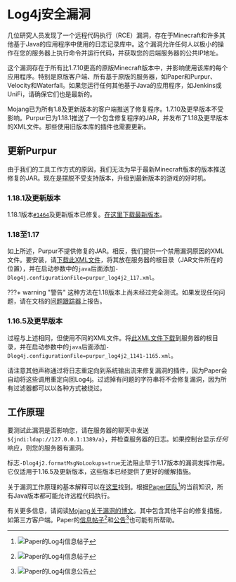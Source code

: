 # Log4j安全漏洞
几位研究人员发现了一个远程代码执行（RCE）漏洞，存在于Minecraft和许多其他基于Java的应用程序中使用的日志记录库中。这个漏洞允许任何人以极小的操作在您的服务器上执行命令并运行代码，并获取您的后端服务器的公共IP地址。

这个漏洞存在于所有比1.7.10更高的原版Minecraft版本中，并影响使用该库的每个应用程序。特别是原版客户端、所有基于原版的服务器，如Paper和Purpur、Velocity和Waterfall。如果您运行任何其他基于Java的应用程序，如Jenkins或UniFi，请确保它们也是最新的。

Mojang已为所有1.8及更新版本的客户端推送了修复程序。1.7.10及更早版本不受影响。Purpur已为1.18.1推送了一个包含修复程序的JAR，并发布了1.18及更早版本的XML文件。那些使用旧版本库的插件也需要更新。

## 更新Purpur
由于我们的工具工作方式的原因，我们无法为早于最新Minecraft版本的版本推送修复的JAR。现在是摆脱不受支持版本，升级到最新版本的游戏的好时机。

### 1.18.1及更新版本
1.18.1版本[`#1464`](https://api.purpurmc.org/v2/purpur/1.18.1/1464/download)及更新版本已修复。[在这里下载最新版本](项目下载)。

### 1.18至1.17
如上所述，Purpur不提供修复的JAR。相反，我们提供一个禁用漏洞原因的XML文件。要安装，请<a download href="../../xml/purpur_log4j2_117.xml">下载此XML文件</a>，将其放在服务器的根目录（JAR文件所在的位置），并在启动参数中的`java`后面添加`-Dlog4j.configurationFile=purpur_log4j2_117.xml`。

???+ warning "警告"
这种方法在1.18版本上尚未经过完全测试。如果发现任何问题，请在文档的[问题跟踪器](https://github.com/PurpurMC/PurpurDocs/issues)上报告。

### 1.16.5及更早版本
过程与上述相同，但使用不同的XML文件。将<a download href="../../xml/purpur_log4j2_1141-1165.xml">此XML文件下载</a>到服务器的根目录，并在启动参数中的`java`后面添加`-Dlog4j.configurationFile=purpur_log4j2_1141-1165.xml`。

请注意其他声称通过将日志重定向到系统输出流来修复漏洞的插件，因为Paper会自动将这些调用重定向回Log4j。过滤掉有问题的字符串将不会修复漏洞，因为所有过滤器都可以以各种方式被绕过。

## 工作原理
要测试此漏洞是否影响您，请在服务器的聊天中发送`${jndi:ldap://127.0.0.1:1389/a}`，并检查服务器的日志。如果控制台显示*任何*响应，则您的服务器有漏洞。

标志`-Dlog4j2.formatMsgNoLookups=true`无法阻止早于1.17版本的漏洞发挥作用。它仅适用于1.16.5及更新版本，这些版本已经提供了更好的缓解措施。

关于漏洞工作原理的基本解释可以在[这里](https://gist.github.com/TheCurle/f15a6b63ceee3be58bff5e7a97c3a4e6#the-problem)找到。根据[Paper团队](https://discord.com/channels/289587909051416579/289587909051416579/918964269415030855)[^1]的当前知识，所有Java版本都可能允许远程代码执行。

有关更多信息，请阅读[Mojang关于漏洞的博文](https://www.minecraft.net/en-us/article/important-message--security-vulnerability-java-edition)。其中包含其他平台的修复措施，如第三方客户端。Paper的[信息帖子](https://discord.com/channels/289587909051416579/289587909051416579/918964269415030855)[^1]和[公告](https://discord.com/channels/289587909051416579/492517675680006144/918581596825718815)[^2]也可能有所帮助。

[^1]: ![Paper的Log4j信息帖子](images/paper-log4j-pin.png)
[^2]: ![Paper的Log4j信息公告](images/paper-log4j-announcement.png)